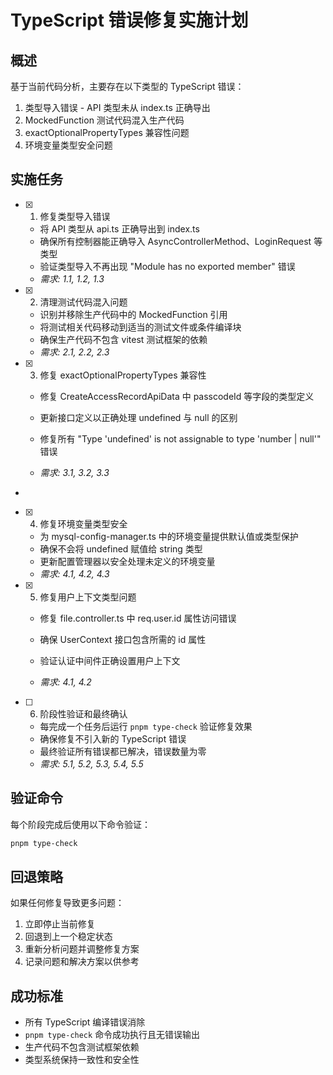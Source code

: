 # TypeScript 错误修复实施计划

## 概述

基于当前代码分析，主要存在以下类型的 TypeScript 错误：

1. 类型导入错误 - API 类型未从 index.ts 正确导出
2. MockedFunction 测试代码混入生产代码
3. exactOptionalPropertyTypes 兼容性问题
4. 环境变量类型安全问题

## 实施任务

- [x] 1. 修复类型导入错误

  - 将 API 类型从 api.ts 正确导出到 index.ts
  - 确保所有控制器能正确导入 AsyncControllerMethod、LoginRequest 等类型
  - 验证类型导入不再出现 "Module has no exported member" 错误
  - _需求: 1.1, 1.2, 1.3_

- [x] 2. 清理测试代码混入问题

  - 识别并移除生产代码中的 MockedFunction 引用
  - 将测试相关代码移动到适当的测试文件或条件编译块
  - 确保生产代码不包含 vitest 测试框架的依赖
  - _需求: 2.1, 2.2, 2.3_

- [x] 3. 修复 exactOptionalPropertyTypes 兼容性

  - 修复 CreateAccessRecordApiData 中 passcodeId 等字段的类型定义
  - 更新接口定义以正确处理 undefined 与 null 的区别

  - 修复所有 "Type 'undefined' is not assignable to type 'number | null'" 错误
  - _需求: 3.1, 3.2, 3.3_

-

- [x] 4. 修复环境变量类型安全

  - 为 mysql-config-manager.ts 中的环境变量提供默认值或类型保护
  - 确保不会将 undefined 赋值给 string 类型
  - 更新配置管理器以安全处理未定义的环境变量
  - _需求: 4.1, 4.2, 4.3_

- [x] 5. 修复用户上下文类型问题

  - 修复 file.controller.ts 中 req.user.id 属性访问错误

  - 确保 UserContext 接口包含所需的 id 属性
  - 验证认证中间件正确设置用户上下文
  - _需求: 4.1, 4.2_

- [ ] 6. 阶段性验证和最终确认






  - 每完成一个任务后运行 `pnpm type-check` 验证修复效果
  - 确保修复不引入新的 TypeScript 错误
  - 最终验证所有错误都已解决，错误数量为零
  - _需求: 5.1, 5.2, 5.3, 5.4, 5.5_


## 验证命令

每个阶段完成后使用以下命令验证：

```bash
pnpm type-check
```

## 回退策略

如果任何修复导致更多问题：

1. 立即停止当前修复
2. 回退到上一个稳定状态
3. 重新分析问题并调整修复方案
4. 记录问题和解决方案以供参考

## 成功标准

- 所有 TypeScript 编译错误消除
- `pnpm type-check` 命令成功执行且无错误输出
- 生产代码不包含测试框架依赖
- 类型系统保持一致性和安全性
